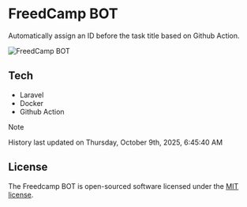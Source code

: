 # FreedCamp BOT

Automatically assign an ID before the task title based on Github Action.

![FreedCamp BOT](https://repository-images.githubusercontent.com/737932867/7d34798b-2680-471c-b089-a78a718d3d6a)

## Tech

- Laravel
- Docker
- Github Action

> [!NOTE]  
> History last updated on Thursday, October 9th, 2025, 6:45:40 AM

## License

The Freedcamp BOT is open-sourced software licensed under the [MIT license](https://opensource.org/licenses/MIT).
